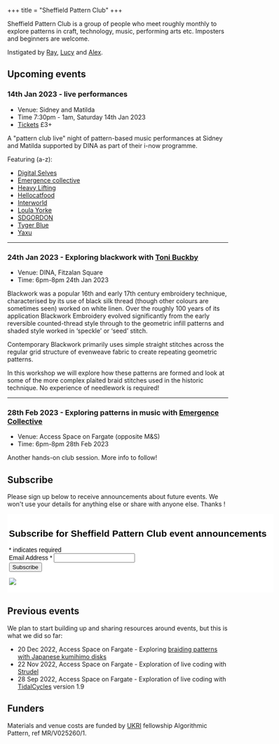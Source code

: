 +++
title = "Sheffield Pattern Club"
+++

Sheffield Pattern Club is a group of people who meet roughly monthly
to explore patterns in craft, technology, music, performing arts
etc. Imposters and beginners are welcome.

Instigated by [Ray](https://eye-measure.neocities.org/), [Lucy](https://heavy-lifting.org/) and [Alex](https://slab.org/). 

## Upcoming events

### 14th Jan 2023 - live performances

* Venue: Sidney and Matilda
* Time 7:30pm - 1am, Saturday 14th Jan 2023
* [Tickets](https://www.dinavenue.com/event-details/i-now-pattern-club-live) £3+

A "pattern club live" night of pattern-based music performances at
Sidney and Matilda supported by DINA as part of their i-now programme.

Featuring (a-z):

* [Digital Selves](https://lwlsn.github.io/digitalselves-web/)
* [Emergence collective](https://linktr.ee/emergencecollective)
* [Heavy Lifting](https://heavy-lifting.org/)
* [Hellocatfood](https://www.hellocatfood.com/)
* [Interworld](https://www.instagram.com/interworldmedia/)
* [Loula Yorke](https://loulayorke.com/)
* [SDGORDON](https://www.instagram.com/p/Cl3O8_5D6es/)
* [Tyger Blue](https://www.instagram.com/tygerblue_/)
* [Yaxu](https://yaxu.org)

-----------

### 24th Jan 2023 - Exploring blackwork with [Toni Buckby](https://tonibuckby.com)

* Venue: DINA, Fitzalan Square
* Time: 6pm-8pm 24th Jan 2023

Blackwork was a popular 16th and early 17th century embroidery technique, characterised by its use of black silk thread (though other colours are sometimes seen) worked on white linen. Over the roughly 100 years of its application Blackwork Embroidery evolved significantly from the early reversible counted-thread style through to the geometric infill patterns and shaded style worked in ‘speckle’ or ‘seed’ stitch.

Contemporary Blackwork primarily uses simple straight stitches across the regular grid structure of evenweave fabric to create repeating geometric patterns.

In this workshop we will explore how these patterns are formed and look at some of the more complex plaited braid stitches used in the historic technique. No experience of needlework is required!

-----------

### 28th Feb 2023 - Exploring patterns in music with [Emergence Collective](https://emergencecollective.bandcamp.com)

* Venue: Access Space on Fargate (opposite M&S)
* Time: 6pm-8pm 28th Feb 2023

Another hands-on club session. More info to follow!

## Subscribe

Please sign up below to receive announcements about future events. We won't use your details for anything else or share with anyone else. Thanks !

<!-- Begin Mailchimp Signup Form -->
<link href="//cdn-images.mailchimp.com/embedcode/classic-071822.css" rel="stylesheet" type="text/css">
<style type="text/css">
	#mc_embed_signup{background:#fff; clear:left; font:14px Helvetica,Arial,sans-serif; color: #000; padding: 0.25em; width:600px;}
	/* Add your own Mailchimp form style overrides in your site stylesheet or in this style block.
	   We recommend moving this block and the preceding CSS link to the HEAD of your HTML file. */
</style>
<div id="mc_embed_signup">
    <form action="https://patternclub.us21.list-manage.com/subscribe/post?u=9926f06080b6dd7551eebd96d&amp;id=676c426e3f&amp;f_id=00d4c0e1f0" method="post" id="mc-embedded-subscribe-form" name="mc-embedded-subscribe-form" class="validate" target="_blank" novalidate>
        <div id="mc_embed_signup_scroll">
        <h2>Subscribe for Sheffield Pattern Club event announcements</h2>
        <div class="indicates-required"><span class="asterisk">*</span> indicates required</div>
<div class="mc-field-group">
	<label for="mce-EMAIL">Email Address  <span class="asterisk">*</span>
</label>
	<input type="email" value="" name="EMAIL" class="required email" id="mce-EMAIL" required>
	<span id="mce-EMAIL-HELPERTEXT" class="helper_text"></span>
</div>
	<div id="mce-responses" class="clear foot">
		<div class="response" id="mce-error-response" style="display:none"></div>
		<div class="response" id="mce-success-response" style="display:none"></div>
	</div>    <!-- real people should not fill this in and expect good things - do not remove this or risk form bot signups-->
    <div style="position: absolute; left: -5000px;" aria-hidden="true"><input type="text" name="b_9926f06080b6dd7551eebd96d_676c426e3f" tabindex="-1" value=""></div>
        <div class="optionalParent">
            <div class="clear foot">
                <input type="submit" value="Subscribe" name="subscribe" id="mc-embedded-subscribe" class="button">
                <p class="brandingLogo"><a href="http://eepurl.com/ifotif" title="Mailchimp - email marketing made easy and fun"><img src="https://eep.io/mc-cdn-images/template_images/branding_logo_text_dark_dtp.svg"></a></p>
            </div>
        </div>
    </div>
</form>
</div>
<script type='text/javascript' src='//s3.amazonaws.com/downloads.mailchimp.com/js/mc-validate.js'></script><script type='text/javascript'>(function($) {window.fnames = new Array(); window.ftypes = new Array();fnames[0]='EMAIL';ftypes[0]='email';fnames[1]='FNAME';ftypes[1]='text';fnames[2]='LNAME';ftypes[2]='text';fnames[3]='ADDRESS';ftypes[3]='address';fnames[4]='PHONE';ftypes[4]='phone';fnames[5]='BIRTHDAY';ftypes[5]='birthday';}(jQuery));var $mcj = jQuery.noConflict(true);</script>
<!--End mc_embed_signup-->

## Previous events

We plan to start building up and sharing resources around events, but this is what we did so far:

* 20 Dec 2022, Access Space on Fargate - Exploring [braiding patterns with Japanese kumihimo disks](https://www.youtube.com/watch?v=d_GreYUHW8w)
* 22 Nov 2022, Access Space on Fargate - Exploration of live coding with [Strudel](https://strudel.tidalcycles.org/)
* 28 Sep 2022, Access Space on Fargate - Exploration of live coding with [TidalCycles](https://tidalcycles.org/) version 1.9

## Funders

Materials and venue costs are funded by [UKRI](https://www.ukri.org/)
fellowship Algorithmic Pattern, ref MR/V025260/1.
